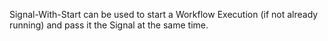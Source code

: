 Signal-With-Start can be used to start a Workflow Execution (if not already running) and pass it the Signal at the same time.
